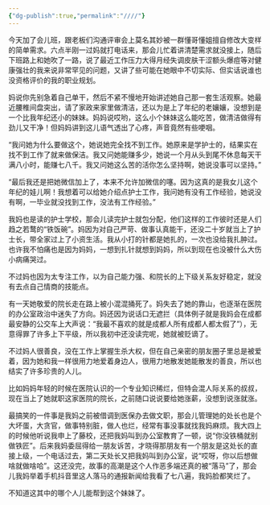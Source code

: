 ```yaml
---
{"dg-publish":true,"permalink":"////"}
---
```



今天加了会儿班，跟老板们沟通评审会上莫名其妙被一群懂哥懂姐擅自修改大变样的简单需求。六点半刚一过妈就打电话来，那会儿忙着讲清楚需求就没接上，随后下班路上和她吹了一路，说了最近工作压力大得月经失调皮肤干涩额头爆痘等对健康强壮的我来说非常罕见的问题，又讲了些可能在她眼中不切实际、但实话说谁也没资格评价的我的职业规划。

妈说你先别急着自己单干，然后不紧不慢地开始讲述她自己那一套生活观察。她最近腰椎间盘突出，请了家政来家里做清洁，还以为是上了年纪的老孃孃，没想到是一个比我年纪还小的妹妹。妈妈说哎哟，这么小个妹妹这么能吃苦，做清洁做得有劲儿又干净！但妈妈讲到这儿语气透出了心疼，声音竟然有些哽咽。

“我问她为什么要做这个，她说她完全找不到工作。她原来是学护士的，结果实在找不到工作了就来做保洁。我又问她能赚多少，她说一个月从头到尾不休息每天干满八小时，能赚七八千。我又问她这么苦的活你怎么坚持啊，她说没事可以坚持。”

“最后我还是把她微信加上了，本来不允许加微信的噻。因为这真的是我女儿这个年纪的娃儿啊！我想着可以给她介绍点护士工作，我问她有没有工作经验，她说没有啊，一毕业就没找到工作，没法有工作经验。”

我妈也是读的护士学校，那会儿读完护士就包分配，他们这样的工作彼时还是人们趋之若鹜的“铁饭碗”。妈因为对自己严苛、做事认真能干，还没二十岁就当上了护士长，带全家过上了小资生活。我从小打的针都是她扎的，一次也没给我扎肿过。也许我不怕痛也是因为妈妈，一想到扎针就想到妈妈，所以到现在也没被什么大伤小病痛哭过。

不过妈也因为太专注工作，以为自己能力强、和院长的上下级关系友好稳定，就没有去点自己情商的技能点。

有一天她敬爱的院长走在路上被小混混捅死了。妈失去了她的靠山，也逐渐在医院的办公室政治中迷失了方向。妈还因为说话口无遮拦（具体例子就是我妈会在成都最安静的公交车上大声说：“我最不喜欢的就是成都人所有成都人都太假了”），无意得罪了许多上下平级，所以我初中还没读完呢，她就被贬谪了。

不过妈人很善良，没在工作上掌握生杀大权，但在自己亲密的朋友圈子里总是被爱着，因为她和我一样很用力地爱着身边人，很用力地散发她能散发的善良，所以也结实了许多珍贵的人儿。

比如妈妈年轻的时候在医院认识的一个专业知识稀烂，但特会混人际关系的叔叔，现在当上了她就职这家医院的院长，之前随口说说要给她涨薪，没想到说涨就涨。

最搞笑的一件事是我妈之前被借调到医保办去做文职，那会儿管理她的处长也是个大坏蛋，大贪官，做事特别脏，做人也烂，经常有事没事就找我妈麻烦。我大四上的时候他听说我申上了藤校，还把我妈叫到办公室教育了一顿，说“你没铁桶就别做铁匠”。后来我妈委屈得给一朋友诉苦，才晓得那朋友有一个朋友是这处长的直接上级，一个电话过去，第二天处长又把我妈叫到办公室，说“哎呀，你以后想做啥就做啥哈”。这还没完，故事的高潮是这个人作恶多端还真的被“落马”了，那会儿我妈举着手机抖音里这人落马的通报新闻给我看了七八遍，我妈脸都笑烂了。

不知道这其中的哪个人儿能帮到这个妹妹了。